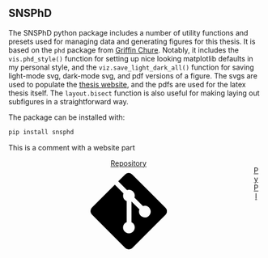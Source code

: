 ## SNSPhD

The SNSPhD python package includes a number of utility functions and presets used for managing data and generating figures for this thesis. It is based on the `phd` package from [Griffin Chure](https://github.com/gchure/phd#phd-1). Notably, it includes the `vis.phd_style()` function for setting up nice looking matplotlib defaults in my personal style, and the `viz.save_light_dark_all()` function for saving light-mode svg, dark-mode svg, and pdf versions of a figure. The svgs are used to populate the [thesis website](https://snsphd.online), and the pdfs are used for the latex thesis itself. The `layout.bisect` function is also useful for making laying out subfigures in a straightforward way.

The package can be installed with:

``` bash
pip install snsphd
```

This is a comment with a website part

<div style="display: flex; flex-direction: row; justify-content: space-between">
<a class="md-button" style="width: 30%; display: block; margin: auto; text-align: center;" href="https://github.com/sansseriff/snsphd">Repository <span class="twemoji"><svg xmlns="http://www.w3.org/2000/svg" viewBox="0 0 448 512"><path d="M439.55 236.05 244 40.45a28.87 28.87 0 0 0-40.81 0l-40.66 40.63 51.52 51.52c27.06-9.14 52.68 16.77 43.39 43.68l49.66 49.66c34.23-11.8 61.18 31 35.47 56.69-26.49 26.49-70.21-2.87-56-37.34L240.22 199v121.85c25.3 12.54 22.26 41.85 9.08 55a34.34 34.34 0 0 1-48.55 0c-17.57-17.6-11.07-46.91 11.25-56v-123c-20.8-8.51-24.6-30.74-18.64-45L142.57 101 8.45 235.14a28.86 28.86 0 0 0 0 40.81l195.61 195.6a28.86 28.86 0 0 0 40.8 0l194.69-194.69a28.86 28.86 0 0 0 0-40.81z"></path></svg></span></a>

<a class="md-button" style="width: 30%; display: block; margin: auto; text-align: center;" href="https://pypi.org/project/snsphd/">PyPI </a>
</div>

<!-- <script src="../../chapter_06/code/section_05.js"></script> -->
